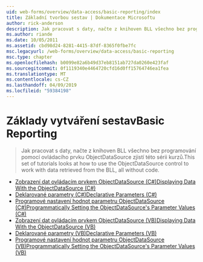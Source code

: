 ```yaml
---
uid: web-forms/overview/data-access/basic-reporting/index
title: Základní tvorbou sestav | Dokumentace Microsoftu
author: rick-anderson
description: Jak pracovat s daty, načte z knihoven BLL všechno bez programování pomocí ovládacího prvku ObjectDataSource zjistí této sérii kurzů.
ms.author: riande
ms.date: 10/05/2011
ms.assetid: cbd98d24-8281-4415-87df-8365f0fbe7fc
msc.legacyurl: /web-forms/overview/data-access/basic-reporting
msc.type: chapter
ms.openlocfilehash: b0099e82a6b49d37eb8151ab727da0260e423faf
ms.sourcegitcommit: 0f1119340e4464720cfd16d0ff15764746ea1fea
ms.translationtype: MT
ms.contentlocale: cs-CZ
ms.lasthandoff: 04/09/2019
ms.locfileid: "59384198"
---
```

# <a name="basic-reporting"></a><span data-ttu-id="639d9-103">Základy vytváření sestav</span><span class="sxs-lookup"><span data-stu-id="639d9-103">Basic Reporting</span></span>

> <span data-ttu-id="639d9-104">Jak pracovat s daty, načte z knihoven BLL všechno bez programování pomocí ovládacího prvku ObjectDataSource zjistí této sérii kurzů.</span><span class="sxs-lookup"><span data-stu-id="639d9-104">This set of tutorials looks at how to use the ObjectDataSource control to work with data retrieved from the BLL, all without code.</span></span>


- [<span data-ttu-id="639d9-105">Zobrazení dat ovládacím prvkem ObjectDataSource (C#)</span><span class="sxs-lookup"><span data-stu-id="639d9-105">Displaying Data With the ObjectDataSource (C#)</span></span>](displaying-data-with-the-objectdatasource-cs.md)
- [<span data-ttu-id="639d9-106">Deklarované parametry (C#)</span><span class="sxs-lookup"><span data-stu-id="639d9-106">Declarative Parameters (C#)</span></span>](declarative-parameters-cs.md)
- [<span data-ttu-id="639d9-107">Programové nastavení hodnot parametru ObjectDataSource (C#)</span><span class="sxs-lookup"><span data-stu-id="639d9-107">Programmatically Setting the ObjectDataSource's Parameter Values (C#)</span></span>](programmatically-setting-the-objectdatasource-s-parameter-values-cs.md)
- [<span data-ttu-id="639d9-108">Zobrazení dat ovládacím prvkem ObjectDataSource (VB)</span><span class="sxs-lookup"><span data-stu-id="639d9-108">Displaying Data With the ObjectDataSource (VB)</span></span>](displaying-data-with-the-objectdatasource-vb.md)
- [<span data-ttu-id="639d9-109">Deklarované parametry (VB)</span><span class="sxs-lookup"><span data-stu-id="639d9-109">Declarative Parameters (VB)</span></span>](declarative-parameters-vb.md)
- [<span data-ttu-id="639d9-110">Programové nastavení hodnot parametru ObjectDataSource (VB)</span><span class="sxs-lookup"><span data-stu-id="639d9-110">Programmatically Setting the ObjectDataSource's Parameter Values (VB)</span></span>](programmatically-setting-the-objectdatasource-s-parameter-values-vb.md)
